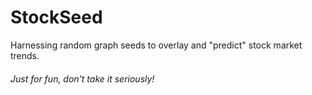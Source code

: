 # StockSeed
Harnessing random graph seeds to overlay and "predict" stock market trends.

###### *Just for fun, don't take it seriously!*
